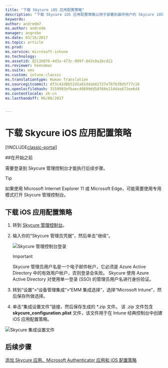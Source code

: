 ```yaml
---
title: "下载 Skycure iOS 应用配置策略"
description: "下载 Skycure iOS 应用配置策略以用于部署到最终用户的 Skycure iOS 应用。"
keywords: 
author: andredm7
ms.author: andredm
manager: angrobe
ms.date: 03/16/2017
ms.topic: article
ms.prod: 
ms.service: microsoft-intune
ms.technology: 
ms.assetid: d211b876-4d3a-473c-999f-843c0a16cd22
ms.reviewer: heenamac
ms.suite: ems
ms.custom: intune-classic
ms.translationtype: Human Translation
ms.sourcegitcommit: df3c42d8b52d1a01ddab82727e707639d5f77c16
ms.openlocfilehash: 3159985bfbaec40899dd58766e214daa672ee6d4
ms.contentlocale: zh-cn
ms.lasthandoff: 06/08/2017


---
```


# <a name="download-skycure-ios-app-configuration-policy"></a>下载 Skycure iOS 应用配置策略

[!INCLUDE[classic-portal](../includes/classic-portal.md)]

##<a name="before-you-begin"></a>在开始之前

需要登录到 Skycure 管理控制台才能执行后续步骤。

> [!TIP] 
> 如果使用 Microsoft Internet Explorer 11 或 Microsoft Edge，可能需要使用专用模式打开 Skycure 管理控制台。

## <a name="to-download-the-ios-app-configuration-policy"></a>下载 iOS 应用配置策略

1.  转到 [Skycure 管理控制台](https://aad.skycure.com)。

2.  输入你的“Skycure 管理员凭据”，然后单击“继续”。

    ![Skycure 管理控制台登录](../media/mtp/skycure-ios-app-1.png)

    > [!IMPORTANT] 
    > Skycure 管理员用户名是一个电子邮件帐户，它必须是 Azure Active Directory 中的有效用户帐户，否则登录会失败。 Skycure 使用 Azure Active Directory 对使用单一登录 (SSO) 的管理员用户名进行身份验证。

3.  转到“设置”&gt;“设备管理集成”&gt;“EMM 集成选择”，选择“Microsoft Intune”，然后保存所做选择。

2.  单击“集成设置文件”链接，然后保存生成的 \*.zip 文件。 该 .zip 文件包含 **skycure\_configuration.plist** 文件，该文件用于在 Intune 经典控制台中创建 iOS 应用配置策略。

![Skycure 集成设置文件](../media/mtp/skycure-ios-app-2.png)

## <a name="next-steps"></a>后续步骤

[添加 Skycure 应用、Microsoft Authenticator 应用和 iOS 配置策略](/intune-classic/deploy-use/add-skycure-apps-microsoft-authenticator-and-ios-app-configuration-policy)

